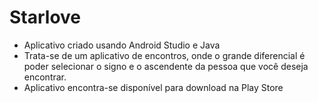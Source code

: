 # Starlove

* Aplicativo criado usando Android Studio e Java
* Trata-se de um aplicativo de encontros, onde o 
grande diferencial é poder selecionar o signo e o 
ascendente da pessoa que você deseja encontrar.
* Aplicativo encontra-se disponível para download na Play Store
